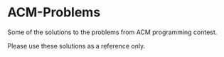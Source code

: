 # ACM-Problems
Some of the solutions to the problems from ACM programming contest. 

Please use these solutions as a reference only. 
